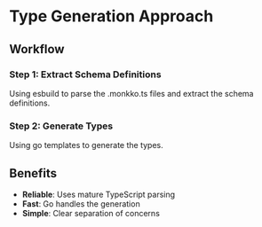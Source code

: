 # Type Generation Approach

## Workflow

### Step 1: Extract Schema Definitions

Using esbuild to parse the .monkko.ts files and extract the schema definitions.

### Step 2: Generate Types

Using go templates to generate the types.

## Benefits

- **Reliable**: Uses mature TypeScript parsing
- **Fast**: Go handles the generation
- **Simple**: Clear separation of concerns

